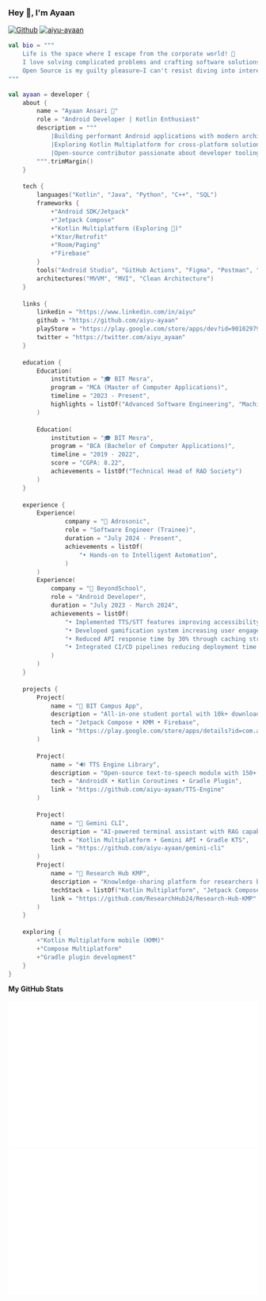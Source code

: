 ### Hey 👋, I'm Ayaan
[![Github](https://img.shields.io/github/followers/aiyu-ayaan?label=Follow&style=social)](https://github.com/aiyu-ayaan)
<a href="http://www.github.com/aiyu-ayaan"> <img src="https://komarev.com/ghpvc/?username=aiyu-ayaan&label=Profile%20views&color=0e75b6&style=flat" alt="aiyu-ayaan" /> </a>

```kotlin
val bio = """
    Life is the space where I escape from the corporate world! 🚀
    I love solving complicated problems and crafting software solutions 🤖.
    Open Source is my guilty pleasure—I can't resist diving into interesting projects! ❤️
"""
```

```kotlin
val ayaan = developer {
    about {
        name = "Ayaan Ansari 🚀"
        role = "Android Developer | Kotlin Enthusiast"
        description = """
            |Building performant Android applications with modern architecture patterns
            |Exploring Kotlin Multiplatform for cross-platform solutions ✨
            |Open-source contributor passionate about developer tooling & education
        """.trimMargin()
    }
    
    tech {
        languages("Kotlin", "Java", "Python", "C++", "SQL")
        frameworks {
            +"Android SDK/Jetpack"
            +"Jetpack Compose"
            +"Kotlin Multiplatform (Exploring 🔭)"
            +"Ktor/Retrofit"
            +"Room/Paging"
            +"Firebase"
        }
        tools("Android Studio", "GitHub Actions", "Figma", "Postman", "Jira")
        architectures("MVVM", "MVI", "Clean Architecture")
    }
    
    links {
        linkedin = "https://www.linkedin.com/in/aiyu"
        github = "https://github.com/aiyu-ayaan"
        playStore = "https://play.google.com/store/apps/dev?id=9010297981454032885"
        twitter = "https://twitter.com/aiyu_ayaan"
    }
    
    education {
        Education(
            institution = "🎓 BIT Mesra",
            program = "MCA (Master of Computer Applications)",
            timeline = "2023 - Present",
            highlights = listOf("Advanced Software Engineering", "Machine Learning")
        )
        
        Education(
            institution = "🎓 BIT Mesra",
            program = "BCA (Bachelor of Computer Applications)",
            timeline = "2019 - 2022",
            score = "CGPA: 8.22",
            achievements = listOf("Technical Head of RAD Society")
        )
    }
    
    experience {
        Experience(
                company = "💼 Adrosonic",
                role = "Software Engineer (Trainee)",
                duration = "July 2024 - Present",
                achievements = listOf(
                    "• Hands-on to Intelligent Automation",
                )
        )
        Experience(
            company = "💼 BeyondSchool",
            role = "Android Developer",
            duration = "July 2023 - March 2024",
            achievements = listOf(
                "• Implemented TTS/STT features improving accessibility by 40%",
                "• Developed gamification system increasing user engagement by 65%",
                "• Reduced API response time by 30% through caching strategies",
                "• Integrated CI/CD pipelines reducing deployment time by 50%"
            )
        )
    }
    
    projects {
        Project(
            name = "📱 BIT Campus App",
            description = "All-in-one student portal with 10k+ downloads",
            tech = "Jetpack Compose • KMM • Firebase",
            link = "https://play.google.com/store/apps/details?id=com.atech.bit"
        )
        
        Project(
            name = "🔊 TTS Engine Library",
            description = "Open-source text-to-speech module with 150+ stars",
            tech = "AndroidX • Kotlin Coroutines • Gradle Plugin",
            link = "https://github.com/aiyu-ayaan/TTS-Engine"
        )
        
        Project(
            name = "🧠 Gemini CLI",
            description = "AI-powered terminal assistant with RAG capabilities",
            tech = "Kotlin Multiplatform • Gemini API • Gradle KTS",
            link = "https://github.com/aiyu-ayaan/gemini-cli"
        )
        Project(
            name = "🔬 Research Hub KMP",
            description = "Knowledge-sharing platform for researchers built with Kotlin Multiplatform",
            techStack = listOf("Kotlin Multiplatform", "Jetpack Compose", "Ktor"),
            link = "https://github.com/ResearchHub24/Research-Hub-KMP"
        )
    }
    
    exploring {
        +"Kotlin Multiplatform mobile (KMM)"
        +"Compose Multiplatform"
        +"Gradle plugin development"
    }
}
```
<b>My GitHub Stats</b>
<br> <br>
<a href="http://www.github.com/aiyu-ayaan"> <img src="https://raw.githubusercontent.com/aiyu-ayaan/github-stats/master/generated/overview.svg#gh-dark-mode-only" alt="aiyu-ayaan's GitHub stats"/></a>
<a href="http://www.github.com/aiyu-ayaan"> <img src="https://raw.githubusercontent.com/aiyu-ayaan/github-stats/master/generated/languages.svg#gh-dark-mode-only" alt="aiyu-ayaan's GitHub stats"/></a>

